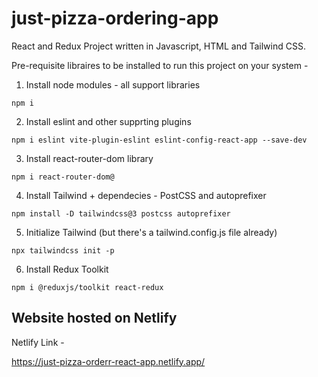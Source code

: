 # just-pizza-ordering-app

React and Redux Project written in Javascript, HTML and Tailwind CSS.

Pre-requisite libraires to be installed to run this project on your system -

1. Install node modules - all support libraries

```
npm i
```

2. Install eslint and other supprting plugins

```
npm i eslint vite-plugin-eslint eslint-config-react-app --save-dev
```

3. Install react-router-dom library

```
npm i react-router-dom@
```

4. Install Tailwind + dependecies - PostCSS and autoprefixer

```
npm install -D tailwindcss@3 postcss autoprefixer
```

5. Initialize Tailwind (but there's a tailwind.config.js file already)

```
npx tailwindcss init -p
```

6. Install Redux Toolkit

```
npm i @reduxjs/toolkit react-redux
```

## Website hosted on Netlify

Netlify Link - 

https://just-pizza-orderr-react-app.netlify.app/
